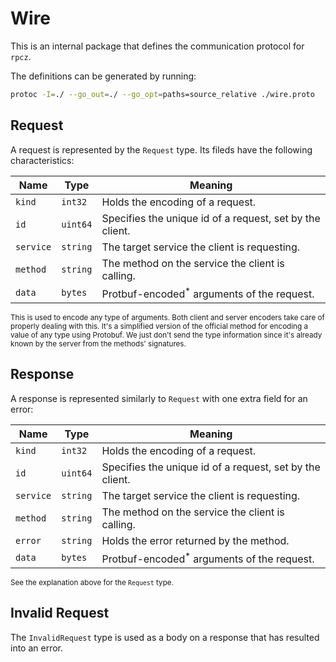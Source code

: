 # Wire

This is an internal package that defines the communication protocol for `rpcz`.

The definitions can be generated by running:

```bash
protoc -I=./ --go_out=./ --go_opt=paths=source_relative ./wire.proto
```


## Request

A request is represented by the `Request` type. Its fileds have the following characteristics:

| Name | Type | Meaning |
| --- | --- | --- |
| `kind` | `int32` | Holds the encoding of a request. |
| `id` | `uint64` | Specifies the unique id of a request, set by the client. |
| `service` | `string` | The target service the client is requesting. |
| `method` | `string` | The method on the service the client is calling. |
| `data` | `bytes` | Protbuf-encoded<sup>*</sup> arguments of the request. |

<sub>This is used to encode any type of arguments. Both client and server encoders take care of properly dealing with this. It's a simplified version of the official method for encoding a value of any type using Protobuf. We just don't send the type information since it's already known by the server from the methods' signatures.</sub>


## Response

A response is represented similarly to `Request` with one extra field for an error:

| Name | Type | Meaning |
| --- | --- | --- |
| `kind` | `int32` | Holds the encoding of a request. |
| `id` | `uint64` | Specifies the unique id of a request, set by the client. |
| `service` | `string` | The target service the client is requesting. |
| `method` | `string` | The method on the service the client is calling. |
| `error` | `string` | Holds the error returned by the method. |
| `data` | `bytes` | Protbuf-encoded<sup>*</sup> arguments of the request. |

<sub>See the explanation above for the `Request` type.</sub>


## Invalid Request

The `InvalidRequest` type is used as a body on a response that has resulted into an error.
